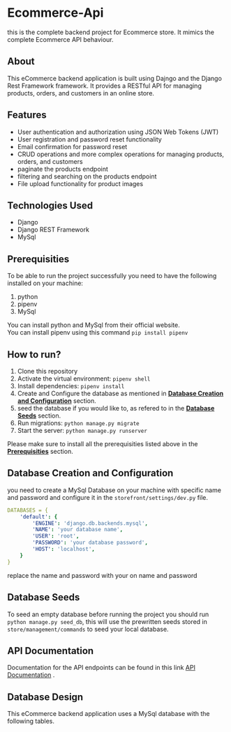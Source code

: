 # Ecommerce-Api

this is the complete backend project for Ecommerce store.  It mimics the complete Ecommerce API behaviour.


## About

This eCommerce backend application is built using Dajngo and the Django Rest Framework framework. It provides a RESTful API for managing products, orders, and customers in an online store.


## Features

- User authentication and authorization using JSON Web Tokens (JWT)
- User registration and password reset functionality
- Email confirmation for password reset
- CRUD operations and more complex operations for managing products, orders, and customers
- paginate the products endpoint 
- filtering and searching on the products endpoint
- File upload functionality for product images


## Technologies Used

- Django
- Django REST Framework
- MySql 


## Prerequisities

To be able to run the project successfully you need to have the following installed on your machine:

1. python
2. pipenv
3. MySql

You can install python and MySql from their official website.\
You can install pipenv using this command `pip install pipenv`


## How to run?

1. Clone this repository
2. Activate the virtual environment: `pipenv shell`
3. Install dependencies: `pipenv install`
4. Create and Configure the database as mentioned in [**Database Creation and Configuration**](#database-creation-and-configuration) section.
5. seed the database if you would like to, as refered to in the [**Database Seeds**](#database-seeds) section.
6. Run migrations: `python manage.py migrate`
7. Start the server: `python manage.py runserver`

Please make sure to install all the prerequisities listed above in the [**Prerequisities**](#prerequisities) section.


## Database Creation and Configuration

you need to create a MySql Database on your machine with specific name and password and configure it in the `storefront/settings/dev.py` file.

```yaml
DATABASES = {
    'default': {
        'ENGINE': 'django.db.backends.mysql',
        'NAME': 'your database name',
        'USER': 'root',
        'PASSWORD': 'your database password',
        'HOST': 'localhost',
    }
}
```

replace the name and password with your on name and password 



## Database Seeds

To seed an empty database before running the project you should run `python manage.py seed_db`, this will use the prewritten seeds stored in \
`store/management/commands` to seed your local database.


## API Documentation

Documentation for the API endpoints can be found in this link [API Documentation](https://documenter.getpostman.com/view/24318609/2s93JwMghA) .

## Database Design

This eCommerce backend application uses a MySql database with the following tables.
